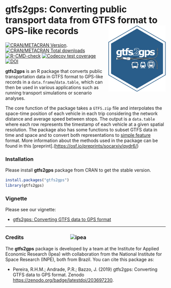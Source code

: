 # gtfs2gps: Converting public transport data from GTFS format to GPS-like records <img align="right" src="man/figures/logo.png" alt="logo" width="180"> 

[![CRAN/METACRAN Version](https://www.r-pkg.org/badges/version/gtfs2gps)](https://CRAN.R-project.org/package=gtfs2gps).[![CRAN/METACRAN Total downloads](http://cranlogs.r-pkg.org/badges/grand-total/gtfs2gps?color=blue)](https://CRAN.R-project.org/package=gtfs2gps)
[![R-CMD-check](https://github.com/ipeaGIT/gtfs2gps/workflows/R-CMD-check/badge.svg)](https://github.com/ipeaGIT/gtfs2gps/actions)
[![Codecov test coverage](https://codecov.io/gh/ipeaGIT/gtfs2gps/branch/master/graph/badge.svg)](https://codecov.io/gh/ipeaGIT/gtfs2gps?branch=master)
[![DOI](https://zenodo.org/badge/203697230.svg)](https://zenodo.org/badge/latestdoi/203697230)

**gtfs2gps** is an R package that converts public transportation data in GTFS format to GPS-like records in a `data.frame`/`data.table`, which can then be used in various applications such as running transport simulations or scenario analyses. 

The core function of the package takes a `GTFS.zip` file and interpolates the space-time position of each vehicle in each trip considering the network distance and average speed between stops. The output is a `data.table` where each row represents the timestamp of each vehicle at a given spatial resolution. The package also has some functions to subset GTFS data in time and space and to convert both representations to [simple feature](https://CRAN.R-project.org/package=sf) format. More information about the methods used in the package can be found in this [preprint].(https://osf.io/preprints/socarxiv/qydr6/)

### Installation

Please install **gtfs2gps** package from CRAN to get the stable version.

``` r
install.packages("gtfs2gps")
library(gtfs2gps)
```

### Vignette

Please see our vignette:

* [gtfs2gps: Converting GTFS data to GPS format](https://ipeagit.github.io/gtfs2gps/articles/intro_to_gtfs2gps.html)



-----

### Credits <img align="right" src="man/figures/ipea_logo.png" alt="ipea" width="300">

The **gtfs2gps** package is developed by a team at the Institute for Applied Economic Research (Ipea) with collaboration from the National Institute for Space Research (INPE), both from Brazil. You can cite this package as:

* Pereira, R.H.M.; Andrade, P.R.; Bazzo, J. (2019) gtfs2gps: Converting GTFS data to GPS format. Zenodo https://zenodo.org/badge/latestdoi/203697230.



